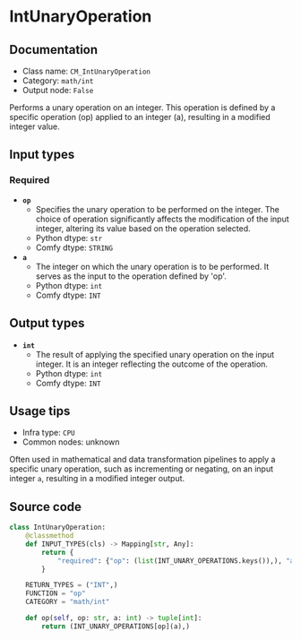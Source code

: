 # IntUnaryOperation
## Documentation
- Class name: `CM_IntUnaryOperation`
- Category: `math/int`
- Output node: `False`

Performs a unary operation on an integer. This operation is defined by a specific operation (op) applied to an integer (a), resulting in a modified integer value.
## Input types
### Required
- **`op`**
    - Specifies the unary operation to be performed on the integer. The choice of operation significantly affects the modification of the input integer, altering its value based on the operation selected.
    - Python dtype: `str`
    - Comfy dtype: `STRING`
- **`a`**
    - The integer on which the unary operation is to be performed. It serves as the input to the operation defined by 'op'.
    - Python dtype: `int`
    - Comfy dtype: `INT`
## Output types
- **`int`**
    - The result of applying the specified unary operation on the input integer. It is an integer reflecting the outcome of the operation.
    - Python dtype: `int`
    - Comfy dtype: `INT`
## Usage tips
- Infra type: `CPU`
- Common nodes: unknown

Often used in mathematical and data transformation pipelines to apply a specific unary operation, such as incrementing or negating, on an input integer `a`, resulting in a modified integer output.
## Source code
```python
class IntUnaryOperation:
    @classmethod
    def INPUT_TYPES(cls) -> Mapping[str, Any]:
        return {
            "required": {"op": (list(INT_UNARY_OPERATIONS.keys()),), "a": DEFAULT_INT}
        }

    RETURN_TYPES = ("INT",)
    FUNCTION = "op"
    CATEGORY = "math/int"

    def op(self, op: str, a: int) -> tuple[int]:
        return (INT_UNARY_OPERATIONS[op](a),)

```
